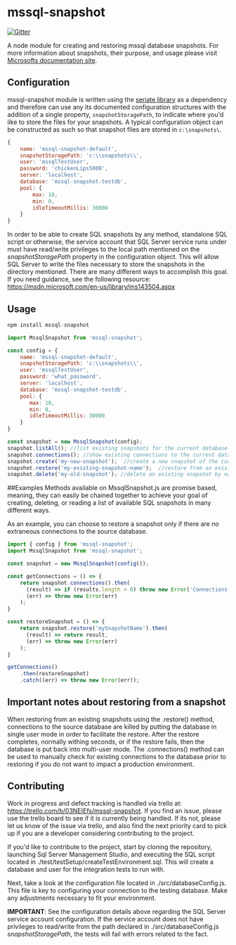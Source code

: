 # mssql-snapshot

[![Gitter](https://badges.gitter.im/Join%20Chat.svg)](https://gitter.im/mssql-snapshot/)

A node module for creating and restoring mssql database snapshots.
For more information about snapshots, their purpose, and usage
please visit [Microsofts documentation site](https://msdn.microsoft.com/en-us/library/ms175158(v=sql.110).aspx).

## Configuration
mssql-snapshot module is written using the 
[seriate library](https://github.com/LeanKit-Labs/seriate) as a
dependency and therefore can use any its documented configuration structures
with the addition of a single property, `snapshotStoragePath`, to
indicate where you'd like to store the files for your snapshots.  A
typical configuration object can be constructed as such so that 
snapshot files are stored in `c:\snapshots\`.

```javascript
{
    name: 'mssql-snapshot-default',
    snapshotStoragePath: 'c:\\snapshots\\',
    user: 'mssqlTestUser',
    password: 'chickenLips5000',
    server: 'localhost',
    database: 'mssql-snapshot-testdb',
    pool: {
        max: 10,
        min: 0,
        idleTimeoutMillis: 30000
    }
}    
```
In order to be able to create SQL snapshots by any method,
standalone SQL script or otherwise, the service account that
SQL Server service runs under must have read/write privileges
to the local path mentioned on the *snapshotStoragePath* property
in the configuration object.  This will allow SQL Server to
write the files necessary to store the snapshots in
the directory mentioned.  There are many different
ways to accomplish this goal.  If you need guidance, see the
following resource:  https://msdn.microsoft.com/en-us/library/ms143504.aspx

## Usage

```javascript
npm install mssql-snapshot
```

```javascript
import MssqlSnapshot from 'mssql-snapshot';

const config = {
    name: 'mssql-snapshot-default',
    snapshotStoragePath: 'c:\\snapshots\\',
    user: 'mssqlTestUser',
    password: 'what_password',
    server: 'localhost',
    database: 'mssql-snapshot-testdb',
    pool: {
       max: 10,
       min: 0,
       idleTimeoutMillis: 30000
    }
}

const snapshot = new MssqlSnapshot(config);
snapshot.listAll(); //list existing snapshots for the current database
snapshot.connections(); //show existing connections to the current database excluding your own connection
snapshot.create('my-new-snapshot');  //create a new snapshot of the current database
snapshot.restore('my-existing-snapshot-name');  //restore from an existing snapshot
snapshot.delete('my-old-snapshot'); //delete an existing snapshot by name
```

##Examples
Methods available on MssqlSnapshot.js are promise based, meaning, they
can easily be chained together to achieve your goal of creating, deleting,
or reading a list of available SQL snapshots in many different ways.

As an example, you can choose to restore a snapshot only if there are no
extraneous connections to the source database.
```javascript
import { config } from 'mssql-snapshot';
import MssqlSnapshot from 'mssql-snapshot';

const snapshot = new MssqlSnapshot(config());

const getConnections = () => {
	return snapshot.connections().then(
	  (result) => if (results.length > 0) throw new Error('Connections exist!'),
	  (err) => throw new Error(err)
	);
}

const restoreSnapshot = () => {
	return snapshot.restore('mySnapshotName').then(
	  (result) => return result,
	  (err) => throw new Error(err)
	);
}

getConnections()
	.then(restoreSnapshot)
	.catch((err) => throw new Error(err));
```

## Important notes about restoring from a snapshot
When restoring from an existing snapshots using the .restore() method,
connections to the source database are killed by putting the
database in single user mode in order to facilitate the restore.
After the restore completes, normally withing seconds,
or if the restore fails, then the database is put back into multi-user mode.
The .connections() method can be used to manually check for existing connections
to the database prior to restoring if you do not want to impact a production
environment.

## Contributing
Work in progress and defect tracking is handled via trello at:  https://trello.com/b/03NEIEfs/mssql-snapshot.
If you find an issue, please use the trello board to see if it
is currently being handled.  If its not, please let us know of the issue
via trello, and also find the next priority card to pick up if
you are a developer considering contributing to the project.

If you'd like to contribute to the project, start by cloning the
repository, launching Sql Server Management Studio, and executing
the SQL script located in ./test/testSetup/createTestEnvironment.sql.
This will create a database and user for the integration tests to
run with.

Next, take a look at the configuration file located in
./src/databaseConfig.js. This file is key to configuring your
connection to the testing database.  Make any adjustments necessary
to fit your environment.

**IMPORTANT**:  See the configuration details above regarding the 
SQL Server service account configuration.  If the service
account does not have privileges to read/write from the path declared 
in ./src/databaseConfig.js *snapshotStoragePath*, the tests will fail
with errors related to the fact.

